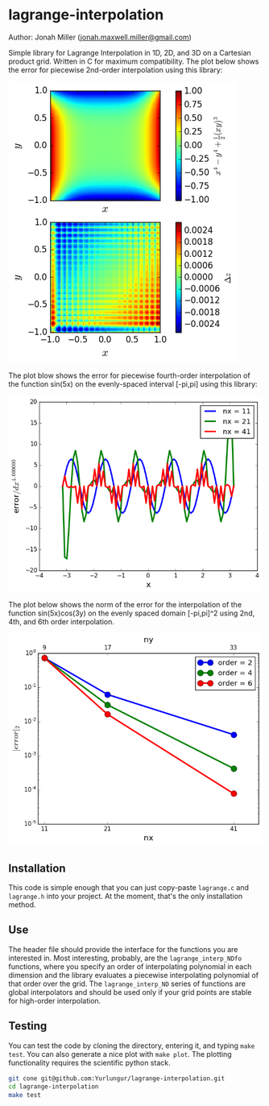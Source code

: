 # lagrange-interpolation

Author: Jonah Miller (jonah.maxwell.miller@gmail.com)

Simple library for Lagrange Interpolation in 1D, 2D, and 3D on a
Cartesian product grid. Written in C for maximum compatibility. The
plot below shows the error for piecewise 2nd-order interpolation using this library:

![2nd-order interpolation](https://raw.githubusercontent.com/Yurlungur/lagrange-interpolation/master/images/test_fo.png)

The plot blow shows the error for piecewise fourth-order interpolation
of the function sin(5x) on the evenly-spaced interval [-pi,pi] using
this library:

![4th-order interpolation](https://raw.githubusercontent.com/Yurlungur/lagrange-interpolation/master/images/convergence_slice.png)

The plot below shows the norm of the error for the interpolation of
the function sin(5x)cos(3y) on the evenly spaced domain [-pi,pi]^2
using 2nd, 4th, and 6th order interpolation.

![4th-order interpolation](https://raw.githubusercontent.com/Yurlungur/lagrange-interpolation/master/images/convergence_norm.png)

## Installation

This code is simple enough that you can just copy-paste `lagrange.c`
and `lagrange.h` into your project. At the moment, that's the only
installation method.

## Use

The header file should provide the interface for the functions you are
interested in. Most interesting, probably, are the
`lagrange_interp_NDfo` functions, where you specify an order of
interpolating polynomial in each dimension and the library evaluates a
piecewise interpolating polynomial of that order over the grid. The
`lagrange_interp_ND` series of functions are global interpolators and
should be used only if your grid points are stable for high-order
interpolation.

## Testing

You can test the code by cloning the directory, entering it, and
typing `make test`. You can also generate a nice plot with `make
plot`. The plotting functionality requires the scientific python
stack.

```bash
git cone git@github.com:Yurlungur/lagrange-interpolation.git
cd lagrange-interpolation
make test
```
